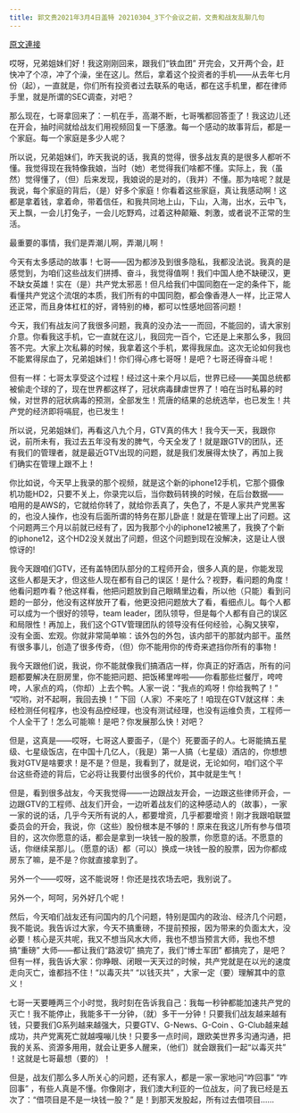 ```yaml
---
title: 郭文贵2021年3月4日盖特 20210304_3下个会议之前，文贵和战友乱聊几句
---
```


[原文連接](https://gnews.org/ThreadView/53480315)

哎呀，兄弟姐妹们好！我这刚刚回来，跟我们“铁血团” 开完会，又开两个会，赶快冲了个凉，冲了个澡，坐在这儿。然后，拿着这个投资者的手机——从去年七月份（起），一直就是，你们所有投资者过去联系的电话，都在这手机里，都在律师手里，就是所谓的SEC调查，对吧？


那么现在，七哥拿回来了：一机在手，高潮不断，七哥嘴都回答歪了！我这边儿还在开会，抽时间就给战友们用视频回复一下感激。每一个感动的故事背后，都是一个家庭。每一个家庭是多少人呢？


所以说，兄弟姐妹们，昨天我说的话，我真的觉得，很多战友真的是很多人都听不懂。我觉得现在我特像我娘，当时（她）老觉得我们啥都不懂。实际上，我（虽然）觉得懂了，（但）后来发现，我娘说的是对的，（我并）不懂。那为啥呢？就是我说，每个家庭的背后，（是）好多个家庭！你看着这些家庭，真让我感动啊！这都是拿着钱，拿着命，带着信任，和我共同地上山，下山，入海，出水，云中飞，天上飘，一会儿打兔子，一会儿吃野鸡，过着这种颠簸、刺激，或者说不正常的生活。


最重要的事情，我们是弄潮儿啊，弄潮儿啊！


今天有太多感动的故事！七哥——因为都涉及到很多隐私，我都没法说。我真的是感觉到，为咱们这些战友们拼搏、奋斗，我觉得值啊！我们中国人绝不缺硬汉，更不缺女英雄！实在（是）共产党太邪恶！但凡给我们中国同胞在一定的条件下，能看懂共产党这个流氓的本质，我们所有的中国同胞，都会像香港人一样，比正常人还正常，而且身体杠杠的好，肾特别的棒，都可以性感地回答问题！


今天，我们有战友问了我很多问题，我真的没办法一一而回，不能回的，请大家别介意。你看我这手机，它一直就在这儿，我回完一百个，它还是上来那么多，我回答不完。大家上次私募的时候，我拿着这个手机，累得我尿血。这次无论如何我也不能累得尿血了，兄弟姐妹们！你们得心疼七哥呀！是吧？七哥还得奋斗呢！


但有一样：七哥太享受这个过程！经过这十来个月以后，世界已经——美国总统都被偷走个球的了，现在世界都这样了，冠状病毒肆虐世界了！咱在当时私募的时候，对世界的冠状病毒的预测，全部发生！荒唐的结果的总统选举，也已发生！共产党的经济即将嗝屁，也已发生！


所以说，兄弟姐妹们，再看这八九个月，GTV真的伟大！我今天一天，我跟你说，前所未有，我过去五年没有发的脾气，今天全发了！就是跟GTV的团队，还有我们的管理者，就是最近GTV出现的问题，就是我们发展得太快了，再加上我们确实在管理上跟不上！


你比如说，今天早上我录的那个视频，就是这个新的iphone12手机，它那个摄像机功能HD2，只要不关上，你录完以后，当你数码转换的时候，在后台数据——咱用的是AWS的，它就给你转了，就给你丢真了，失色了，不是人家共产党黑客的，也没人操作，也没有后面所谓的特务在那儿卧底！就是在管理上出了问题。这个问题两三个月以前就已经有了，因为我那个小的iphone12被黑了，我换了个新的iphone12，这个HD2没关就出了问题，但这个问题到现在没解决，这是让人很惊讶的!


我今天跟咱们GTV，还有盖特团队部分的工程师开会，很多人真的是，你能发现这些人都是天才，但这些人现在都有自己的误区！是什么？视野，看问题的角度！他看问题咋看？他这样看，他把问题放到自己眼睛里边看，所以他（只能）看到问题的一部分，他没有这样放开了看，他更没把问题放大了看，看细点儿。每个人都可以成为一个很好的领导，team leader，团队领导，但是每个人都有自己的误区和局限性！再加上，我们这个GTV管理团队的领导没有任何经验，心胸又狭窄，没有全面、宏观。你就非常简单嘛：该外包的外包，该内部干的那就内部干。虽然有很多事儿，创造了很多传奇，（但）你不能用你的传奇来遮挡你所有的事物！


我今天跟他们说，我说，你不能就像我们搞酒店一样，你真正的好酒店，所有的问题都要解决在厨房里，你不能把问题、把饭稀里哗啦——你看那些烂餐厅，咵咵咵，人家点的鸡，（你却）上去个鸭。人家一说：“我点的鸡呀！你给我鸭了！” “哎哟，对不起啊，我回去换！” 下回（人家）不来吃了！咱现在GTV就这样：未经检测任何程序，也没有品控经理，也没有测试经理，也没有运维负责，工程师一个人全干了！怎么可能嘛！是吧？你发展那么快！对吧？


但是，这真是——哎呀，七哥这人要面子，（是个）死要面子的人。七哥能搞五星级、七星级饭店，在中国十几亿人，（我是）第一人搞（七星级）酒店的，你想想我对GTV是啥要求！是不是？但是，我看到了，就是说，无论如何，咱们这个平台这些奇迹的背后，它必将让我要付出很多的代价，其中就是生气！


但是，看到很多战友，今天我觉得——一边跟战友开会，一边跟这些律师开会，一边跟GTV的工程师、战友们开会，一边听着战友们的这种感动人的（故事），一家一家的说的话，几乎今天所有说的人，都要增资，几乎都要增资！刚才我跟咱联盟委员会的开会，我说，你（这些）股份根本是不够的！原来在我这儿所有参与借项目的，这次你愿意的话，都会是拿到一块钱一股的股票，你愿意的话。不愿意的话，你继续呆那儿。（愿意的话）都（可以）换成一块钱一股的股票，因为你都成房东了嘛，是不是？你就直接拿到了。


另外一个——哎呀，这不能说呀！你还是找农场去吧，我别说了。


另外一个，呵呵，另外好几个呢！


然后，今天咱们战友还有问国内的几个问题，特别是国内的政治、经济几个问题，我不能说。我告诉过大家，今天不搞重磅，不提前预报，因为带来的负面太大，没必要！核心是灭共呢，我又不想当风水大师，我也不想当预言大师，我也不想搞“重磅” 大师——都让我们“路波切” 搞完了，我们“博士军团” 都搞完了，是吧？但有一样，我告诉大家：你睁眼、闭眼一天天过的时候，共产党就是在以光的速度走向灭亡，谁都挡不住！“以毒灭共” “以钱灭共” ，大家一定（要）理解其中的意义！


七哥一天要睡两三个小时觉，我时刻在告诉我自己：我每一秒钟都能加速共产党的灭亡！我不能停止，我能多干一分钟，（就）多干一分钟！只要我们战友越来越有钱，只要我们G系列越来越强大，只要GTV、G-News、G-Coin 、G-Club越来越成功，共产党离死亡就越嘎嘣儿快！只要多一点时间，跟欧美世界多沟通沟通，把我的关系、资源多用用，就会让更多人醒来，（他们）就会跟我们一起“以毒灭共” ！这就是七哥最想（要的）！


但是，战友们那么多人所关心的问题，还有家人，都是一家一家地问“咋回事” “咋回事” ，有些人真是不懂。你像刚才，我们澳大利亚的一位战友，问了我已经是五次了：“借项目是不是一块钱一股？” 是！到那天发股起，所有过去借项目……
